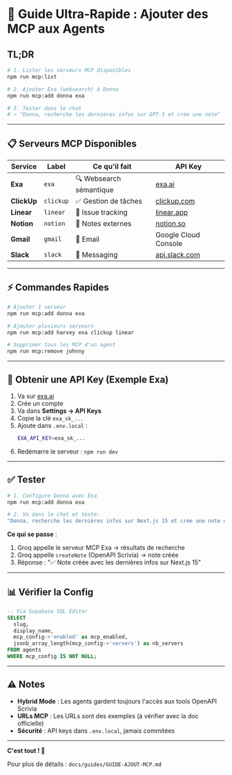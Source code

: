 # 🚀 Guide Ultra-Rapide : Ajouter des MCP aux Agents

## TL;DR

```bash
# 1. Lister les serveurs MCP disponibles
npm run mcp:list

# 2. Ajouter Exa (websearch) à Donna
npm run mcp:add donna exa

# 3. Tester dans le chat
# → "Donna, recherche les dernières infos sur GPT-5 et crée une note"
```

---

## 📋 Serveurs MCP Disponibles

| Service | Label | Ce qu'il fait | API Key |
|---------|-------|---------------|---------|
| **Exa** | `exa` | 🔍 Websearch sémantique | [exa.ai](https://exa.ai) |
| **ClickUp** | `clickup` | ✅ Gestion de tâches | [clickup.com](https://clickup.com/settings/apps) |
| **Linear** | `linear` | 🎯 Issue tracking | [linear.app](https://linear.app/settings/api) |
| **Notion** | `notion` | 📝 Notes externes | [notion.so](https://notion.so/my-integrations) |
| **Gmail** | `gmail` | 📧 Email | Google Cloud Console |
| **Slack** | `slack` | 💬 Messaging | [api.slack.com](https://api.slack.com/apps) |

---

## ⚡ Commandes Rapides

```bash
# Ajouter 1 serveur
npm run mcp:add donna exa

# Ajouter plusieurs serveurs
npm run mcp:add harvey exa clickup linear

# Supprimer tous les MCP d'un agent
npm run mcp:remove johnny
```

---

## 🔑 Obtenir une API Key (Exemple Exa)

1. Va sur [exa.ai](https://exa.ai)
2. Crée un compte
3. Va dans **Settings → API Keys**
4. Copie la clé `exa_sk_...`
5. Ajoute dans `.env.local` :
   ```bash
   EXA_API_KEY=exa_sk_...
   ```
6. Redémarre le serveur : `npm run dev`

---

## ✅ Tester

```bash
# 1. Configure Donna avec Exa
npm run mcp:add donna exa

# 2. Va dans le chat et teste:
"Donna, recherche les dernières infos sur Next.js 15 et crée une note de synthèse"
```

**Ce qui se passe** :
1. Groq appelle le serveur MCP Exa → résultats de recherche
2. Groq appelle `createNote` (OpenAPI Scrivia) → note créée
3. Réponse : "✅ Note créée avec les dernières infos sur Next.js 15"

---

## 📊 Vérifier la Config

```sql
-- Via Supabase SQL Editor
SELECT 
  slug, 
  display_name,
  mcp_config->'enabled' as mcp_enabled,
  jsonb_array_length(mcp_config->'servers') as nb_servers
FROM agents 
WHERE mcp_config IS NOT NULL;
```

---

## ⚠️ Notes

- **Hybrid Mode** : Les agents gardent toujours l'accès aux tools OpenAPI Scrivia
- **URLs MCP** : Les URLs sont des exemples (à vérifier avec la doc officielle)
- **Sécurité** : API keys dans `.env.local`, jamais commitées

---

**C'est tout ! 🎯**

Pour plus de détails : `docs/guides/GUIDE-AJOUT-MCP.md`

